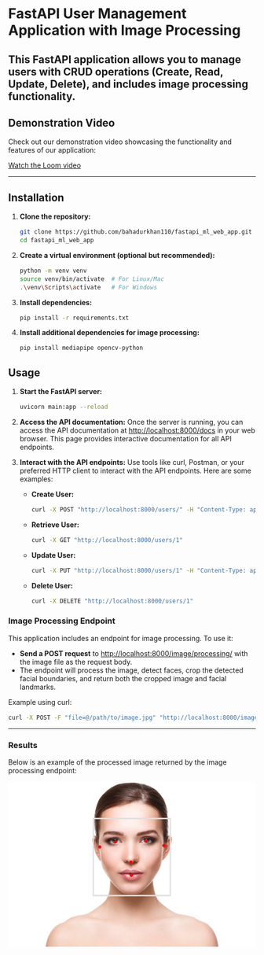 # FastAPI User Management Application with Image Processing

This FastAPI application allows you to manage users with CRUD operations (Create, Read, Update, Delete), and includes image processing functionality.
---------------------------------------------------------------------------------------------------------------------------------------------------
## Demonstration Video

Check out our demonstration video showcasing the functionality and features of our application:

[Watch the Loom video](https://www.loom.com/share/e5b68cfd8b034aebb9c6d7e5f4a4a4f6?sid=4fc0b7b3-b285-4d46-b50f-26698fee9376)

-----------------------------------------------------------------------------------------------------------------------------------------------------
## Installation

1. **Clone the repository:**
    ```bash
    git clone https://github.com/bahadurkhan110/fastapi_ml_web_app.git
    cd fastapi_ml_web_app
    ```

2. **Create a virtual environment (optional but recommended):**
    ```bash
    python -m venv venv
    source venv/bin/activate  # For Linux/Mac
    .\venv\Scripts\activate   # For Windows
    ```

3. **Install dependencies:**
    ```bash
    pip install -r requirements.txt
    ```

4. **Install additional dependencies for image processing:**
    ```bash
    pip install mediapipe opencv-python
    ```

## Usage

1. **Start the FastAPI server:**
    ```bash
    uvicorn main:app --reload
    ```

2. **Access the API documentation:**
    Once the server is running, you can access the API documentation at [http://localhost:8000/docs](http://localhost:8000/docs) in your web browser. This page provides interactive documentation for all API endpoints.

3. **Interact with the API endpoints:**
    Use tools like curl, Postman, or your preferred HTTP client to interact with the API endpoints. Here are some examples:

    - **Create User:**
        ```bash
        curl -X POST "http://localhost:8000/users/" -H "Content-Type: application/json" -d "{\"name\": \"John Doe\"}"
        ```

    - **Retrieve User:**
        ```bash
        curl -X GET "http://localhost:8000/users/1"
        ```

    - **Update User:**
        ```bash
        curl -X PUT "http://localhost:8000/users/1" -H "Content-Type: application/json" -d "{\"new_name\": \"Jane Doe\"}"
        ```

    - **Delete User:**
        ```bash
        curl -X DELETE "http://localhost:8000/users/1"
        ```

### Image Processing Endpoint

This application includes an endpoint for image processing. To use it:

- **Send a POST request** to [http://localhost:8000/image/processing/](http://localhost:8000/image/processing/) with the image file as the request body.
- The endpoint will process the image, detect faces, crop the detected facial boundaries, and return both the cropped image and facial landmarks.

Example using curl:
```bash
curl -X POST -F "file=@/path/to/image.jpg" "http://localhost:8000/image/processing/"
```
-------------------------------------------------------------------------------------------------------------------
### Results
Below is an example of the processed image returned by the image processing endpoint:

![Image](processed_image.jpg)


